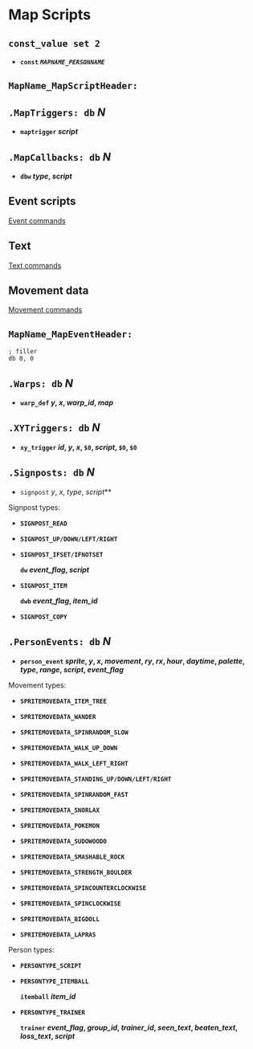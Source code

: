 # Map Scripts


## `const_value set 2`

- **`const` *`MAPNAME_PERSONNAME`***


## `MapName_MapScriptHeader:`


## `.MapTriggers: db` *N*

- **`maptrigger` *script***


## `.MapCallbacks: db` *N*

- **`dbw` *type*, *script***


## Event scripts

[Event commands](event_commands.md)


## Text

[Text commands](text_commands.md)


## Movement data

[Movement commands](movement_commands.md)


## `MapName_MapEventHeader:`

	; filler
	db 0, 0


## `.Warps: db` *N*

- **`warp_def` *y*, *x*, *warp_id*, *map***


## `.XYTriggers: db` *N*

- **`xy_trigger` *id*, *y*, *x*, `$0`, *script*, `$0`, `$0`**


## `.Signposts: db` *N*

- `signpost` *y*, *x*, *type*, *script***

Signpost types:

- **`SIGNPOST_READ`**

- **`SIGNPOST_UP/DOWN/LEFT/RIGHT`**

- **`SIGNPOST_IFSET/IFNOTSET`**

  **`dw` *event_flag*, *script***

- **`SIGNPOST_ITEM`**

  **`dwb` *event_flag*, *item_id***

- **`SIGNPOST_COPY`**

## `.PersonEvents: db` *N*

- **`person_event` *sprite*, *y*, *x*, *movement*, *ry*, *rx*, *hour*, *daytime*, *palette*, *type*, *range*, *script*, *event_flag***

Movement types:

- **`SPRITEMOVEDATA_ITEM_TREE`**

- **`SPRITEMOVEDATA_WANDER`**

- **`SPRITEMOVEDATA_SPINRANDOM_SLOW`**

- **`SPRITEMOVEDATA_WALK_UP_DOWN`**

- **`SPRITEMOVEDATA_WALK_LEFT_RIGHT`**

- **`SPRITEMOVEDATA_STANDING_UP/DOWN/LEFT/RIGHT`**

- **`SPRITEMOVEDATA_SPINRANDOM_FAST`**

- **`SPRITEMOVEDATA_SNORLAX`**

- **`SPRITEMOVEDATA_POKEMON`**

- **`SPRITEMOVEDATA_SUDOWOODO`**

- **`SPRITEMOVEDATA_SMASHABLE_ROCK`**

- **`SPRITEMOVEDATA_STRENGTH_BOULDER`**

- **`SPRITEMOVEDATA_SPINCOUNTERCLOCKWISE`**

- **`SPRITEMOVEDATA_SPINCLOCKWISE`**

- **`SPRITEMOVEDATA_BIGDOLL`**

- **`SPRITEMOVEDATA_LAPRAS`**

Person types:

- **`PERSONTYPE_SCRIPT`**

- **`PERSONTYPE_ITEMBALL`**

  **`itemball` *item_id***

- **`PERSONTYPE_TRAINER`**

  **`trainer` *event_flag*, *group_id*, *trainer_id*, *seen_text*, *beaten_text*, *loss_text*, *script***
